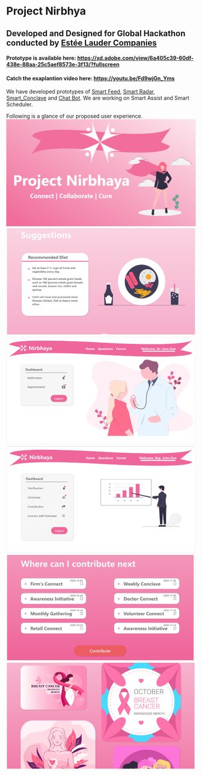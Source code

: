 # Project Nirbhya

## Developed and Designed for Global Hackathon conducted by [Estée Lauder Companies](https://elchackathon.com/)

#### Prototype is available here: https://xd.adobe.com/view/6a405c39-60df-438e-88aa-25c5aef8573e-3f13/?fullscreen

#### Catch the exaplantion video here: https://youtu.be/Fd9wjGn_Yms

We have developed prototypes of [Smart Feed](https://github.com/hackForPink/project_nirbhaya/tree/master/Smart%20Feed), [Smart Radar](https://github.com/hackForPink/project_nirbhaya/tree/master/Smart%20Radar), [Smart_Conclave](https://github.com/hackForPink/project_nirbhaya/tree/master/Smart%20Conclave) and [Chat Bot](https://github.com/hackForPink/project_nirbhaya/tree/master/Chat%20Bot). We are working on Smart Assist and Smart Scheduler.

Following is a glance of our proposed user experience.
![](https://github.com/hackForPink/project_nirbhaya/blob/master/images/theme.png)
![](https://github.com/hackForPink/project_nirbhaya/blob/master/images/diet.png)
![](https://github.com/hackForPink/project_nirbhaya/blob/master/images/doc.png)
![](https://github.com/hackForPink/project_nirbhaya/blob/master/images/rep.png)
![](https://github.com/hackForPink/project_nirbhaya/blob/master/images/firm.png)
![](https://github.com/hackForPink/project_nirbhaya/blob/master/images/vol.png)
